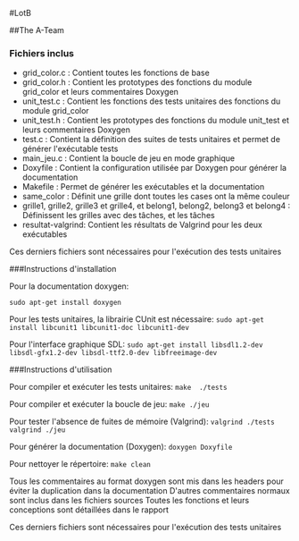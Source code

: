 #LotB

##The A-Team

### Fichiers inclus

* grid_color.c : Contient toutes les fonctions de base
* grid_color.h : Contient les prototypes des fonctions du module grid_color et leurs commentaires Doxygen
* unit_test.c : Contient les fonctions des tests unitaires des fonctions du module grid_color
* unit_test.h : Contient les prototypes des fonctions du module unit_test et leurs commentaires Doxygen
* test.c : Contient la définition des suites de tests unitaires et permet de générer l'exécutable tests
* main_jeu.c : Contient la boucle de jeu en mode graphique
* Doxyfile : Contient la configuration utilisée par Doxygen pour générer la documentation
* Makefile : Permet de générer les exécutables et la documentation
* same_color : Définit une grille dont toutes les cases ont la même couleur
* grille1, grille2, grille3 et grille4, et belong1, belong2, belong3 et belong4 : Définissent les grilles avec des tâches, et les tâches
* resultat-valgrind: Contient les résultats de Valgrind pour les deux exécutables

Ces derniers fichiers sont nécessaires pour l'exécution des tests unitaires

###Instructions d'installation

Pour la documentation doxygen:

`sudo apt-get install doxygen`

Pour les tests unitaires, la librairie CUnit est nécessaire:
`sudo apt-get install libcunit1 libcunit1-doc libcunit1-dev`

Pour l'interface graphique SDL:
`sudo apt-get install libsdl1.2-dev libsdl-gfx1.2-dev libsdl-ttf2.0-dev libfreeimage-dev`

###Instructions d'utilisation

Pour compiler et exécuter les tests unitaires:
`make 
./tests`

Pour compiler et exécuter la boucle de jeu:
`make
./jeu`

Pour tester l'absence de fuites de mémoire (Valgrind):
`valgrind ./tests
valgrind ./jeu`

Pour générer la documentation (Doxygen):
`doxygen Doxyfile`

Pour nettoyer le répertoire:
`make clean`

Tous les commentaires au format doxygen sont mis dans les headers pour éviter la duplication dans la documentation
D'autres commentaires normaux sont inclus dans les fichiers sources
Toutes les fonctions et leurs conceptions sont détaillées dans le rapport 

Ces derniers fichiers sont nécessaires pour l'exécution des tests unitaires

